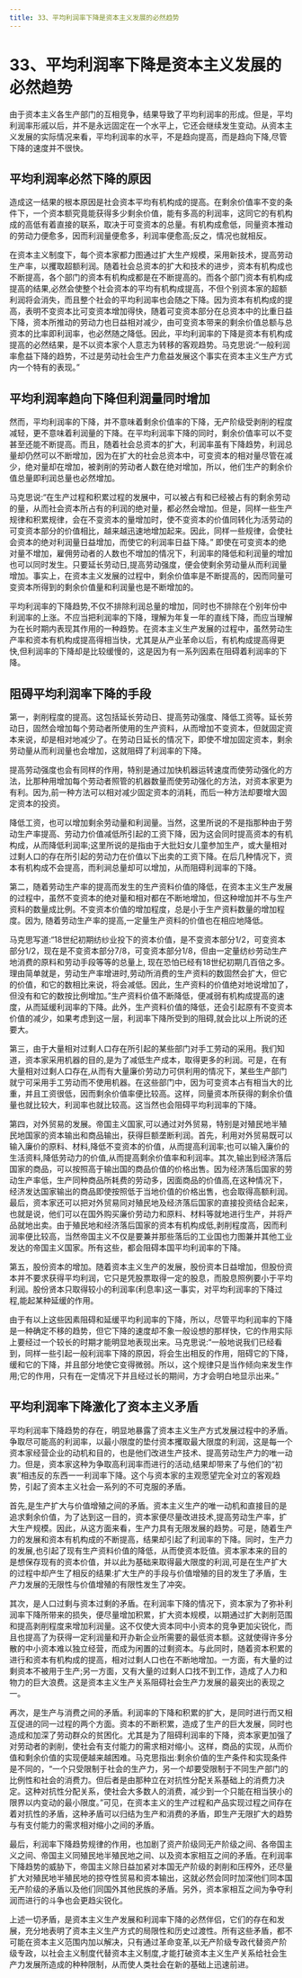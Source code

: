 ```yaml
---
title: 33、平均利润率下降是资本主义发展的必然趋势
---
```

# 33、平均利润率下降是资本主义发展的必然趋势

由于资本主义各生产部门的互相竞争，结果导致了平均利润率的形成。但是，平均利润率形戚以后，并不是永远固定在一个水平上，它还会继续发生变动。从资本主义发展的实际情况来看，平均利润率的水平，不是趋向提高，而是趋向下降,尽管下降的速度并不很快。

## 平均利润率必然下降的原因

造成这一结果的根本原因是社会资本平均有机构成的提高。在剩余价值率不变的条件下，一个资本额究竟能获得多少剩余价值，能有多高的利润率，这同它的有机构成的高低有着直接的联系，取决于可变资本的总量。有机构成愈低，同量资本推动的劳动力便愈多，因而利润量便愈多，利润率便愈高;反之，情况也就相反。

在资本主义制度下，每个资本家都力图通过扩大生产规模，采用新技术，提高劳动生产率，以攫取超额利润。随着社会总资本的扩大和技术的进步，资本有机构成也不断提高，各个部门的资本有机构成都是在不断提高的。而各个部门资本有机构成提高的结果,必然会使整个社会资本的平均有机构成提高，不但个别资本家的超额利润将会消失，而且整个社会的平均利润率也会随之下降。因为资本有机构成的提高，表明不变资本比可变资本增加得快，随着可变资本部分在总资本中的比重日益下降，资本所推动的劳动力也日益相对减少，由可变资本带来的剩余价值总额与总资本的比率即利润率，也必然随之降低。因此，平均利润率的下降是资本有机构成提高的必然结果，是不以资本家个人意志为转移的客观趋势。马克思说:“一般利润率愈益下降的趋势，不过是劳动社会生产力愈益发展这个事实在资本主义生产方式内一个特有的表现。”
## 平均利润率趋向下降但利润量同时增加

然而，平均利润率的下降，并不意味着剩余价值率的下降，无产阶级受剥削的程度减轻，更不意味着利润量的下降。在平均利润率下降的同时，剩余价值率可以不变甚至还能不断提高。而且，随着社会总资本的扩大，利润率虽有下降趋势，利润总量却仍然可以不断增加，因为在扩大的社会总资本中，可变资本的相对量尽管在减少，绝对量却在增加，被剥削的劳动者人数在绝对增加，所以，他们生产的剩余价值总量即利润总量也必然增加。

马克思说:“在生产过程和积累过程的发展中，可以被占有和已经被占有的剩余劳动的量，从而社会资本所占有的利润的绝对量，都必然会增加。但是，同样一些生产规律和积累规律，会在不变资本的量增加时，使不变资本的价值同转化为活劳动的可变资本部分的价值相比，越来越迅速地增加起来。因此，同样一些规律，会使社会资本的绝对利润量日益增加，而使它的利润率日益下降。”
即使在可变资本的绝对量不增加，雇佣劳动者的人数也不增加的情况下，利润率的降低和利润量的增加也可以同时发生。只要延长劳动日,提高劳动强度，便会使剩余劳动量从而利润量增加。事实上，在资本主义发展的过程中，剩余价值率是不断提高的，因而同量可变资本所得到的剩余价值量和利润量也是不断增加的。

平均利润率的下降趋势,不仅不排除利润总量的增加，同时也不排除在个别年份中利润率的上涨。不应当把利润率的下降，理解为年复一年的直线下降，而应当理解为在长时期内表现其作用的一种趋势。在资本主义生产发展的过程中，虽然劳动生产率和资本有机构成提高得相当快，尤其是从产业革命以后，有机构成提高得更快,但利润率的下降却是比较缓慢的，这是因为有一系列因素在阻碍着利润率的下降。

## 阻碍平均利润率下降的手段

第一，剥削程度的提高。这包括延长劳动日、提高劳动强度、降低工资等。延长劳动日，固然会增加每个劳动者所使用的生产资料，从而增加不变资本，但就固定资本来说，却是相对地减少了。在劳动日延长的情况下，即使不增加固定资本，剩余劳动量从而利润量也会增加，这就阻碍了利润率的下降。

提高劳动强度也会有同样的作用，特别是通过加快机器运转速度而使劳动强化的方法，比那种用增加每个劳动者照管的机器数量而使劳动强化的方法，对资本家更为有利。因为,前一种方法可以相对减少固定资本的消耗，而后一种方法却要增大固定资本的投资。

降低工资，也可以增加剩余劳动量和利润量。当然，这里所说的不是指那种由于劳动生产率提高、劳动力价值减低所引起的工资下降，因为这会同时提高资本的有机构成，从而降低利润率;这里所说的是指由于大批妇女儿童参加生产，或大量相对过剩人口的存在所引起的劳动力在价值以下出卖的工资下降。在后几种情况下，资本有机构成不会提高，而利涧总量却可以增加，从而阻碍利润率的下降。

第二，随着劳动生产率的提高而发生的生产资料价值的降低，在资本主义生产发展的过程中，虽然不变资本的绝对量和相对都在不断地增加，但这种增加并不与生产资料的数量成比例。不变资本价值的增加程度，总是小于生产资料数量的增加程度。因为, 随着劳动生产率的提高,一定量生产资料的价值也在相应地降低。

马克思写道:“18世纪初期纺纱业投下的资本价值，是不变资本部分1/2，可变资本部分1/2，现在是不变资本部分7/8，可变资本部分1/8，但由一定量纺纱劳动生产地消费的原料和劳动手段等等的总量上, 现在恐怕已经有18世纪初期几百倍之多。理由简单就是，劳动生产率增进时,劳动所消费的生产资料的数固然会扩大，但它的价值，和它的数相比来说，将会减低。因此，生产资料的价值绝对地说增加了，但没有和它的数按比例增加。”生产资料价值不断降低，便减弱有机构成提高的速度，从而延缓利润率的下降。此外，生产资料价值的降低，还会引起原有不变资本价值的减少，如果考虑到这一层，利润率下降所受到的阻碍,就会比以上所说的还要大。

第三，由于大量相对过剩人口存在所引起的某些部门对手工劳动的采用。我们知道，资本家采用机器的目的,是为了减低生产成本，取得更多的利润。可是，在有大量相对过剩人口存在,从而有大量廉价劳动力可供利用的情况下，某些生产部门就宁可采用手工劳动而不使用机器。在这些部门中，因为可变资本占有相当大的比重，并且工资很低，因而剩余价值率便比较高。这样，同量资本所获得的剩余价值量也就比较大，利润率也就比较高。这当然也会阻碍平均利润率的下降。

第四，对外贸易的发展。帝国主义国家,可以通过对外贸易，特别是对殖民地半殖民地国家的资本输出和商品输出，获得巨额垄断利润。首先，利用对外贸易既可以输入廉价的原料、材料,降低不变资本的价值，从而提高利润率;也可以输入廉价的生活资料,降低劳动力的价值,从而提高剩余价值率和利润率。其次,输出到经济落后国家的商品，可以按照高于输出国的商品价值的价格出售。因为经济落后国家的劳动生产率低，生产同种商品所耗费的劳动多，因面商品的价值高,在这种情况下，经济发达国家输出的商品即使按照低于当地价值的价格出售，也会取得高额利润。最后，资本家还可以把对外贸易同对殖民地及经济落后国家的直接投资结合起来，也就是说，他们可以在国外购买廉价劳动力和原料、材料等就地进行生产，并将产品就地出卖。由于殖民地和经济落后国家的资本有机构成低,剥削程度高，因而利润率便比较高，当然帝国主义不仅是要兼并那些落后的工业国也力图兼并其他工业发达的帝国主义国家。所有这些，都会阻碍本国平均利润率的下降。

第五，股份资本的增加。随着资本主义生产的发展，股份资本日益增加，但股份资本并不要求获得平均利润，它只是凭股票取得一定的股息，而股息照例要小于平均利润。股份贤本只取得较小的利润率(利息率)这一事实，对平均利润率的下降过程,能起某种延缓的作用。

由于有以上这些因素阻碍和延缓平均利润率的下降，所以，尽管平均利润率的下降是一种确定不移的趋势，但它下降的速度却不象一般设想的那样快，它的作用实际上要经过一个较长的时期才能明显地表现出来。马克思说:“一般地说我们已经看到，同样一些引起一般利润率下降的原因，将会生出相反的作用，阻碍它的下降，缓和它的下降，并且部分地使它变得微弱。所以，这个规律只是当作倾向来发生作用;它的作用，只有在一定情况下并且经过长的期间，方才会明白地显示出来。”
## 平均利润率下降激化了资本主义矛盾

平均利润率下降趋势的存在，明显地暴露了资本主义生产方式发展过程中的矛盾。争取尽可能高的利润率，以最小限度的垫付资本攫取最大限度的利润，这是每一个资本家经营企业的动机和目的，也是他们改进生产技术、提高劳动生产力的唯一动力。但是，资本家这种为争取高利润率而进行的活动,结果却带来了与他们的“初衷”相违反的东西一一利润率下降。这个与资本家的主观愿望完全对立的客观趋势，引起了资本主义社会一系列的不可克服的矛盾。

首先,是生产扩大与价值增殖之间的矛盾。资本主义生产的唯一动机和直接目的是追求剩余价值，为了达到这一目的，资本家便尽量改进技术,提高劳动生产率，扩大生产规模。因此，从这方面来看，生产力具有无限发展的趋势。可是，随着生产力的发展和资本有机构成的不断提高，结果却引起了利润率的下降。同时，生产力的发展,也引起了现有生产资料价值的降低，从而使资本贬值。资本家本来的目的是想保存现有的资本价值，并以此为基础来取得最大限度的利润,可是在生产扩大的过程中却产生了相反的结果:扩大生产的手段与价值增殖的目的发生了矛盾，生产力发展的无限性与价值增殖的有限性发生了冲突。

其次，是人口过剩与资本过剩的矛盾。在利润率下降的情况下，资本家为了弥补利润率下降所带来的损失，便尽量增加积累，扩大资本规模，以期通过扩大剥削范围和提高剥削程度来增加利润量。这不仅使大资本同中小资本的竞争更加尖锐化，而且也提高了为获得一定利润量和开办新企业所需要的最低资本额。这就使得许多分散的中小资本难以独立经营，而成为闲置的过剩资本。与此同时，随着资本积累的进行和资本有机构成的提高，相对过剩人口也在不断地增加。一方面，有大量的过剩资本不被用于生产;另一方面，又有大量的过剩人口找不到工作，造成了人力和物力的巨大浪费。这是资本主义生产关系阻碍社会生产力发展的最突出的表现之一。

再次，是生产与消费之间的矛盾。利润率的下降和积累的扩大，是同时进行而又相互促进的同一过程的两个方面。资本的不断积累，造成了生产的巨大发展，同时也造成和加深了劳动群众的贫困化。尤其是为了阻碍利润率的下降，资本家更加强了对劳动者的剥削，使社会有支付能力的需求相对缩小。这样，商品的实现，从而价值和剩余价值的实现便越来越困难。马克思指出:剩余价值的生产条件和实现条件是不同的，“一个只受限制于社会的生产力，另一个却要受限制于不同生产部门的比例性和社会的消费力。但后者是由那种立在对抗性分配关系基础上的消费力决定。这种对抗性分配关系，使社会大多数人的消费，减少到一个只能在相当狭小的限界以内变动的最小限度。”可见，在资本主义的生产过程和产品实现过程之间存在着对抗性的矛盾，这种矛盾可以归结为生产和消费的矛盾，即生产无限扩大的趋势与有支付能力的需求相对缩小之间的矛盾。

最后，利润率下降趋势规律的作用，也加剧了资产阶级同无产阶级之间、各帝国主义之间、帝国主义同殖民地半殖民地之间、以及资本家相互之间的矛盾。在利润率下降趋势的威胁下，帝国主义除日益加紧对本国无产阶级的剥削和压榨外，还尽量扩大对殖民地半殖民地的掠夺性贸易和资本输出，这就必然会同时加深他们同本国无产阶级的矛盾以及他们同国外其他民族的矛盾。另外，资本家相互之间为争夺利润而进行的斗争也会更趋尖锐化。

上述一切矛盾，是资本主义生产发展和利润率下降的必然伴侣，它们的存在和发展，充分地表明了资本主义生产方式的局限性和历史过渡性。所有这些矛盾，都不可能在资本主义范围内加以解决，只有通过革命变革,以无产阶级专政代替资产阶级专政，以社会主义制度代替资本主义制度,才能打破资本主义生产关系给社会生产力发展所造成的种种限制，从而使人类社会在新的基础上迅速前进。